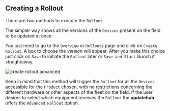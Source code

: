 ## Creating a Rollout

There are two methods to execute the `Rollout`.

The simpler way shows all the versions of the `Devices` present on the field to be updated at once.

You just need to go to the `Overview` or `Rollouts` page and click on `Create Rollout`. A box to choose the *version* will appear. After you make this choice just click on `Save` to initiate the `Rollout` later or `Save and Start` launch it straightaway.

![create rollout advanced](/img/Dashboard/createRollout.png)

Keep in mind that this method will trigger the `Rollout` for all the `Devices` accessible for the `Product` chosen, with no restrictions concerning the different hardware or other aspects of the fleet on the field. If the user desires to select which equipment receives the `Rollout` the **updatehub** offers the `Advanced Rollout` option. 
